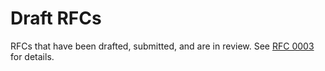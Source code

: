 # Draft RFCs

RFCs that have been drafted, submitted, and are in review. See [RFC
0003](https://github.com/multinet-app/multinet-rfcs/tree/master/final/0003-rfc-process)
for details.
